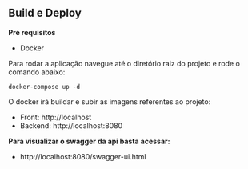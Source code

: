## Build e Deploy
<b> Pré requisitos </b>

* Docker

Para rodar a aplicação navegue até o diretório raiz do projeto
e rode o comando abaixo: 

`
 docker-compose up -d
`

O docker irá buildar e subir as imagens referentes ao projeto:

* Front: http://localhost
* Backend: http://localhost:8080


<b>Para visualizar o swagger da api basta acessar:</b>

* http://localhost:8080/swagger-ui.html



